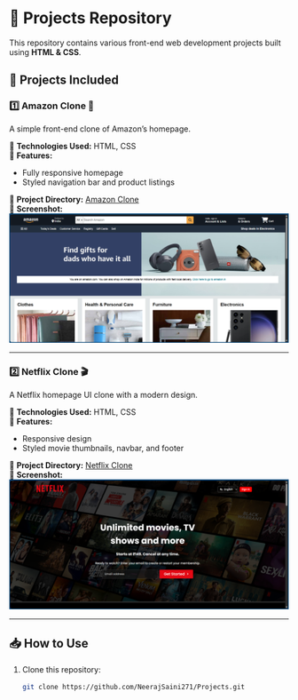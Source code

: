 # 🌟 Projects Repository  

This repository contains various front-end web development projects built using **HTML & CSS**.

## 📌 Projects Included  

### 1️⃣ Amazon Clone 🛒  
A simple front-end clone of Amazon’s homepage.  

🔹 **Technologies Used:** HTML, CSS  
🔹 **Features:**  
- Fully responsive homepage  
- Styled navigation bar and product listings  

📂 **Project Directory:** [Amazon Clone](https://github.com/NeerajSaini271/Projects/tree/main/Amazon%20Clone)  
📸 **Screenshot:**  
![Amazon Clone](https://github.com/NeerajSaini271/Projects/blob/847afff779275bf657bc7c794789c448de6fc331/Amazon%20Clone/Images/Amazon%20Clone.png)  

---

### 2️⃣ Netflix Clone 🎬  
A Netflix homepage UI clone with a modern design.  

🔹 **Technologies Used:** HTML, CSS  
🔹 **Features:**  
- Responsive design  
- Styled movie thumbnails, navbar, and footer  

📂 **Project Directory:** [Netflix Clone](https://github.com/NeerajSaini271/Projects/tree/main/Netflix%20Clone)  
📸 **Screenshot:**  
![Netflix Clone](https://raw.githubusercontent.com/NeerajSaini271/Projects/main/Netflix%20Clone/assets/Images/Netflix%20Clone.png)  

---

## 📥 How to Use  
1. Clone this repository:  
   ```sh
   git clone https://github.com/NeerajSaini271/Projects.git

